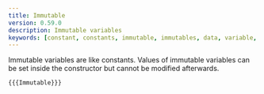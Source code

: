 ```yaml
---
title: Immutable
version: 0.59.0
description: Immutable variables
keywords: [constant, constants, immutable, immutables, data, variable, variables]
---
```


Immutable variables are like constants. Values of immutable variables can be set inside the constructor but cannot be modified afterwards.

```solidity
{{{Immutable}}}
```
